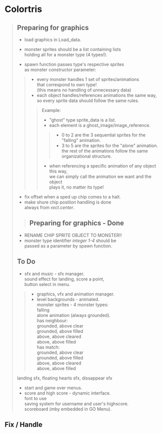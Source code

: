 # Colortris
>
>## Preparing for graphics
>
> - load graphics in Load_data.  
> - monster sprites should be a list containing lists  
> holding all  for a monster type (4 types!).  
>
> - spawn function passes type's respective sprites  
> as monster constructor parameter:  
>
>> - every monster handles 1 set of sprites/animations  
>> that correspond to own type!  
>> (this means no handling of unnecessary data)  
>> - each object handles/references animations the same way,  
>> so every sprite data should follow the same rules.  
>>
>>> Example:  
>>>
>>> - "ghost" type sprite_data is a list.  
>>> - each element is a ghost_image/image_reference.  
>>>
>>>> - 0 to 2 are the 3 sequential sprites for the  
>>>> "falling" animation.  
>>>> - 3 to 5 are the sprites for the "alone" animation.  
>>>> the rest of the animations follow the same  
>>>> organizational structure.  
>>>
>>> - when referencing a specific animation of any object this way,  
>>> we can simply call the animation we want and the object  
>>> plays it, no matter its type!  
>
> - fix offset when a sped up chip comes to a halt.  
> - make shure chip position handling is done  
> always from *rect.center*.  
>
>>## Preparing for graphics - Done
>
> - RENAME CHIP SPRITE OBJECT TO MONSTER!!  
> - monster type identifier _integer 1-4_ should be  
> passed as a parameter by spawn function.  
>
>## To Do
>
> - sfx and music - sfx manager.  
> sound effect for landing, score a point,  
> button select in menu.  
>
>> - graphics, vfx and animation manager.  
>> - level backgrounds - animated.  
> monster sprites - 4 monster types:  
> falling  
> alone animation (always grounded).  
> has neighbour:  
> grounded, above clear  
> grounded, above filled  
> above, above cleared  
> above, above filled  
> has match:  
> grounded, above clear  
> grounded, above filled  
> above, above cleared  
> above, above filled  
>
> landing sfx, floating hearts sfx, dissappear sfx
>
> - start and game over menus.  
> - score and high score - dynamic interface.  
> font to use  
> saving system for username and user's highscore.  
> scoreboard (mby embedded in GO Menu).  
>
## Fix / Handle
>